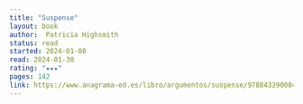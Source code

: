 ```yaml
---
title: "Suspense"
layout: book
author:  Patricia Highsmith
status: read
started: 2024-01-08
read: 2024-01-30
rating: "★★★"
pages: 142
link: https://www.anagrama-ed.es/libro/argumentos/suspense/9788433900845/A_84
---
```

